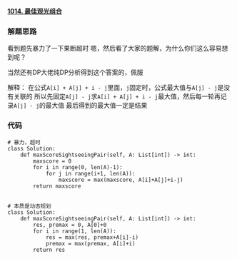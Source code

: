 **[1014. 最佳观光组合](https://leetcode-cn.com/problems/best-sightseeing-pair/)**


### 解题思路
看到题先暴力了一下果断超时
嗯，然后看了大家的题解，为什么你们这么容易想到呢？

当然还有DP大佬纯DP分析得到这个答案的，佩服

解释：
在公式`A[i] + A[j] + i - j`里面，`j`固定时，公式最大值与`A[j] - j`是没有关联的
所以先固定`A[j] - j`求`A[i] + A[j] + i - j`最大值，然后每一轮再记录`A[j] - j`的最大值
最后得到的最大值一定是结果

### 代码

```python3
# 暴力，超时
class Solution:
    def maxScoreSightseeingPair(self, A: List[int]) -> int:
        maxscore = 0
        for i in range(0, len(A)-1):
            for j in range(i+1, len(A)):
                maxscore = max(maxscore, A[i]+A[j]+i-j)
        return maxscore


# 本质是动态规划
class Solution:
    def maxScoreSightseeingPair(self, A: List[int]) -> int:
        res, premax = 0, A[0]+0
        for i in range(1, len(A)):
            res = max(res, premax+A[i]-i)
            premax = max(premax, A[i]+i)
        return res

```
